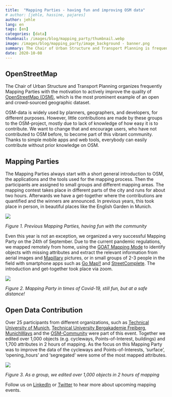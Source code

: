 ```yaml
---
title:  "Mapping Parties - having fun and improving OSM data"
# author: [jehle, hassine, pajares]
author: jehle
lang: en
tags: [en]
categories: [data]
thumbnail: /images/blog/mapping_party/thumbnail.webp
image: /images/blog/mapping_party/image_background - banner.png
summary: The Chair of Urban Structure and Transport Planning is frequently organizing Mapping Parties with the motivation to actively improve the quality of OpenStreetMap (OSM), which is the most prominent example of an open, crowd-sourced geographic dataset.
date: 2020-10-08
---
```

## OpenStreetMap

The Chair of Urban Structure and Transport Planning organizes frequently Mapping Parties with the motivation to actively improve the quality of [OpenStreetMap (OSM)](https://www.openstreetmap.org/), which is the most prominent example of an open and crowd-sourced geographic dataset.

OSM-data is widely used by planners, geographers, and developers, for different purposes. However, little contributions are made by these groups to the OSM-project, mostly due to lack of knowledge of how easy it is to contribute. We want to change that and encourage users, who have not contributed to OSM before, to become part of this vibrant community. Thanks to simple mobile apps and web tools, everybody can easily contribute without prior knowledge on OSM.

## Mapping Parties

The Mapping Parties always start with a short general introduction to OSM, the applications and the tools used for the mapping process. Then the participants are assigned to small groups and different mapping areas. The mapping contest takes place in different parts of the city and runs for about two hours. Afterwards we have a get-together where the contributions are quantified and the winners are announced. In previous years, this took place in person, in beautiful places like the English Garden in Munich.

![](/images/blog/mapping_party/previous_mapping_parties.jpg)

_Figure 1. Previous Mapping Parties, having fun with the community_

Even this year is not an exception, we organized a very successful Mapping Party on the 24th of September. Due to the current pandemic regulations, we mapped remotely from home, using the [GOAT Mapping Mode](https://www.open-accessibility.org/docs/mapping_mode/) to identify objects with missing attributes and extract the relevant information from aerial images and [Mapillary](https://www.mapillary.com) pictures, or in small groups of 2-3 people in the field with smartphone apps such as [Go Map!!](https://apps.apple.com/de/app/go-map/id592990211) and [StreetComplete](https://play.google.com/store/apps/details?id=de.westnordost.streetcomplete&hl=de&gl=US). The introduction and get-together took place via zoom. 

![](/images/blog/mapping_party/MP_2020.png)

_Figure 2. Mapping Party in times of Covid-19, still fun, but at a safe distance!_

## Open Data Contribution

Over 25 participants from different organizations, such as [Technical University of Munich](https://www.tum.de/), [Technical University Bergakademie Freiberg](https://tu-freiberg.de/en/university), [MunichWays](https://www.munichways.com/) and the [OSM-Community](https://wiki.openstreetmap.org/wiki/Join_the_community) were part of this event. Together we  edited over 1,000 objects (e.g. cycleways, Points-of-Interest, buildings) and 1,700 attributes in 2 hours of mapping. As the focus on this Mapping Party was to improve the data of the cycleways and Points-of-Interests, ‘surface’, ‘opening_hours’ and ‘segregated’ were some of the most mapped attributes.

![](/images/blog/mapping_party/improvements.png)

_Figure 3. As a group, we edited over 1,000 objects in 2 hours of mapping_

Follow us on [LinkedIn](https://www.linkedin.com/company/goat-tool/) or [Twitter](https://twitter.com/GoatTool) to hear more about upcoming mapping events. 



